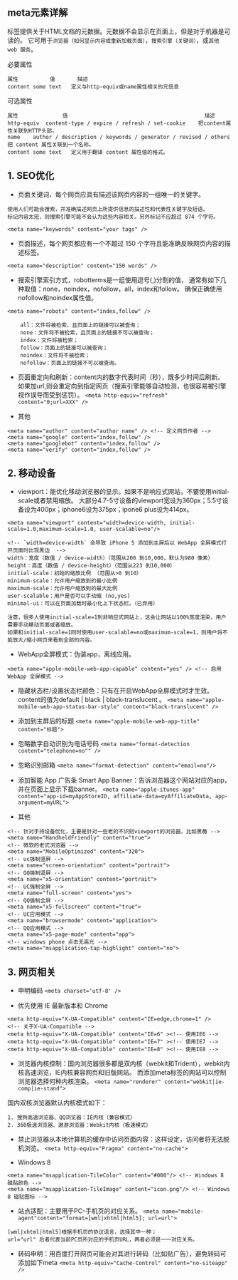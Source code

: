 ## meta元素详解

标签提供关于HTML文档的元数据。元数据不会显示在页面上，但是对于机器是可读的。
它可用于`浏览器（如何显示内容或重新加载页面）`，`搜索引擎（关键词）`，或`其他 web 服务`。

必要属性

    属性	        值	    描述
    content	some text	定义与http-equiv或name属性相关的元信息

可选属性

    属性	            值	                                        描述
    http-equiv	content-type / expire / refresh / set-cookie	把content属性关联到HTTP头部。
    name	author / description / keywords / generator / revised / others	把 content 属性关联到一个名称。
    content	some text	定义用于翻译 content 属性值的格式。

## 1. SEO优化
- 页面关键词，每个网页应具有描述该网页内容的一组唯一的关键字。
```
使用人们可能会搜索，并准确描述网页上所提供信息的描述性和代表性关键字及短语。
标记内容太短，则搜索引擎可能不会认为这些内容相关。另外标记不应超过 874 个字符。
```
`<meta name="keywords" content="your tags" />`

- 页面描述，每个网页都应有一个不超过 150 个字符且能准确反映网页内容的描述标签。

`<meta name="description" content="150 words" />`

- 搜索引擎索引方式，robotterms是一组使用逗号(,)分割的值，
通常有如下几种取值：none，noindex，nofollow，all，index和follow。
确保正确使用nofollow和noindex属性值。

`<meta name="robots" content="index,follow" />`
```
    all：文件将被检索，且页面上的链接可以被查询；
    none：文件将不被检索，且页面上的链接不可以被查询；
    index：文件将被检索；
    follow：页面上的链接可以被查询；
    noindex：文件将不被检索；
    nofollow：页面上的链接不可以被查询。
```

- 页面重定向和刷新：content内的数字代表时间（秒），既多少时间后刷新。
如果加url,则会重定向到指定网页（搜索引擎能够自动检测，也很容易被引擎视作误导而受到惩罚）。
`<meta http-equiv="refresh" content="0;url=XXX" />`

- 其他
```
<meta name="author" content="author name" /> <!-- 定义网页作者 -->
<meta name="google" content="index,follow" />
<meta name="googlebot" content="index,follow" />
<meta name="verify" content="index,follow" />
```


## 2. 移动设备
- viewport：能优化移动浏览器的显示。如果不是响应式网站，不要使用initial-scale或者禁用缩放。
大部分4.7-5寸设备的viewport宽设为360px；5.5寸设备设为400px；iphone6设为375px；ipone6 plus设为414px。

`<meta name="viewport" content="width=device-width, initial-scale=1.0,maximum-scale=1.0, user-scalable=no"/>`

```
<!-- `width=device-width` 会导致 iPhone 5 添加到主屏后以 WebApp 全屏模式打开页面时出现黑边  -->
width：宽度（数值 / device-width）（范围从200 到10,000，默认为980 像素）
height：高度（数值 / device-height）（范围从223 到10,000）
initial-scale：初始的缩放比例 （范围从>0 到10）
minimum-scale：允许用户缩放到的最小比例
maximum-scale：允许用户缩放到的最大比例
user-scalable：用户是否可以手动缩 (no,yes)
minimal-ui：可以在页面加载时最小化上下状态栏。（已弃用）

注意，很多人使用initial-scale=1到非响应式网站上，这会让网站以100%宽度渲染，用户需要手动移动页面或者缩放。
如果和initial-scale=1同时使用user-scalable=no或maximum-scale=1，则用户将不能放大/缩小网页来看到全部的内容。
```

- WebApp全屏模式：伪装app，离线应用。

`<meta name="apple-mobile-web-app-capable" content="yes" /> <!-- 启用 WebApp 全屏模式 -->`

- 隐藏状态栏/设置状态栏颜色：只有在开启WebApp全屏模式时才生效。
content的值为default | black | black-translucent 。
`<meta name="apple-mobile-web-app-status-bar-style" content="black-translucent" />`

- 添加到主屏后的标题
`<meta name="apple-mobile-web-app-title" content="标题">`

- 忽略数字自动识别为电话号码
`<meta name="format-detection content="telephone=no"" /> `

- 忽略识别邮箱
`<meta name="format-detection" content="email=no"/>`

- 添加智能 App 广告条 Smart App Banner：告诉浏览器这个网站对应的app，并在页面上显示下载banner。
`<meta name="apple-itunes-app" content="app-id=myAppStoreID, affiliate-data=myAffiliateData, app-argument=myURL">` 

- 其他 

```
<!-- 针对手持设备优化，主要是针对一些老的不识别viewport的浏览器，比如黑莓 -->
<meta name="HandheldFriendly" content="true">
<!-- 微软的老式浏览器 -->
<meta name="MobileOptimized" content="320">
<!-- uc强制竖屏 -->
<meta name="screen-orientation" content="portrait">
<!-- QQ强制竖屏 -->
<meta name="x5-orientation" content="portrait">
<!-- UC强制全屏 -->
<meta name="full-screen" content="yes">
<!-- QQ强制全屏 -->
<meta name="x5-fullscreen" content="true">
<!-- UC应用模式 -->
<meta name="browsermode" content="application">
<!-- QQ应用模式 -->
<meta name="x5-page-mode" content="app">
<!-- windows phone 点击无高光 -->
<meta name="msapplication-tap-highlight" content="no">
```


## 3. 网页相关
- 申明编码
`<meta charset='utf-8' />`

- 优先使用 IE 最新版本和 Chrome
```
<meta http-equiv="X-UA-Compatible" content="IE=edge,chrome=1" />
<!-- 关于X-UA-Compatible -->
<meta http-equiv="X-UA-Compatible" content="IE=6" ><!-- 使用IE6 -->
<meta http-equiv="X-UA-Compatible" content="IE=7" ><!-- 使用IE7 -->
<meta http-equiv="X-UA-Compatible" content="IE=8" ><!-- 使用IE8 -->
```

- 浏览器内核控制：国内浏览器很多都是双内核（webkit和Trident），webkit内核高速浏览，IE内核兼容网页和旧版网站。
而添加meta标签的网站可以控制浏览器选择何种内核渲染。
`<meta name="renderer" content="webkit|ie-comp|ie-stand">`

国内双核浏览器默认内核模式如下：
```
1. 搜狗高速浏览器、QQ浏览器：IE内核（兼容模式）
2. 360极速浏览器、遨游浏览器：Webkit内核（极速模式）
```

- 禁止浏览器从本地计算机的缓存中访问页面内容：这样设定，访问者将无法脱机浏览。
`<meta http-equiv="Pragma" content="no-cache">`

- Windows 8
```
<meta name="msapplication-TileColor" content="#000"/> <!-- Windows 8 磁贴颜色 -->
<meta name="msapplication-TileImage" content="icon.png"/> <!-- Windows 8 磁贴图标 -->
```

- 站点适配：主要用于PC-手机页的对应关系。
`<meta name="mobile-agent"content="format=[wml|xhtml|html5]; url=url">`

```
[wml|xhtml|html5]根据手机页的协议语言，选择其中一种；
url="url" 后者代表当前PC页所对应的手机页URL，两者必须是一一对应关系。
```

- 转码申明：用百度打开网页可能会对其进行转码（比如贴广告），避免转码可添加如下meta
`<meta http-equiv="Cache-Control" content="no-siteapp" />`